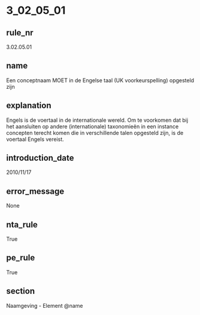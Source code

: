 # 3_02_05_01

## rule_nr
3.02.05.01

## name
Een conceptnaam MOET in de Engelse taal (UK voorkeurspelling) opgesteld zijn

## explanation
Engels is de voertaal in de internationale wereld. Om te voorkomen dat bij het aansluiten op andere (internationale) taxonomieën in een instance concepten terecht komen die in verschillende talen opgesteld zijn, is de voertaal Engels vereist.

## introduction_date
2010/11/17

## error_message
None

## nta_rule
True

## pe_rule
True

## section
Naamgeving - Element @name

